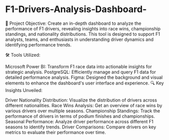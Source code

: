 # F1-Drivers-Analysis-Dashboard-


🎯 Project Objective:
Create an in-depth dashboard to analyze the performance of F1 drivers, revealing insights into race wins, championship standings, and nationality distributions. This tool is designed to support F1 analysts, teams, and enthusiasts in understanding driver dynamics and identifying performance trends.

🛠️ Tools Utilized:

Microsoft Power BI: Transform F1 race data into actionable insights for strategic analysis.
PostgreSQL: Efficiently manage and query F1 data for detailed performance analysis.
Figma: Designed the background and visual elements to enhance the dashboard's user interface and experience.
🔍 Key Insights Unveiled:

Driver Nationality Distribution: Visualize the distribution of drivers across different nationalities.
Race Wins Analysis: Get an overview of race wins by various drivers over multiple seasons.
Championship Standings: Track the performance of drivers in terms of podium finishes and championships.
Seasonal Performance: Analyze driver performance across different F1 seasons to identify trends.
Driver Comparisons: Compare drivers on key metrics to evaluate their performance over time.
